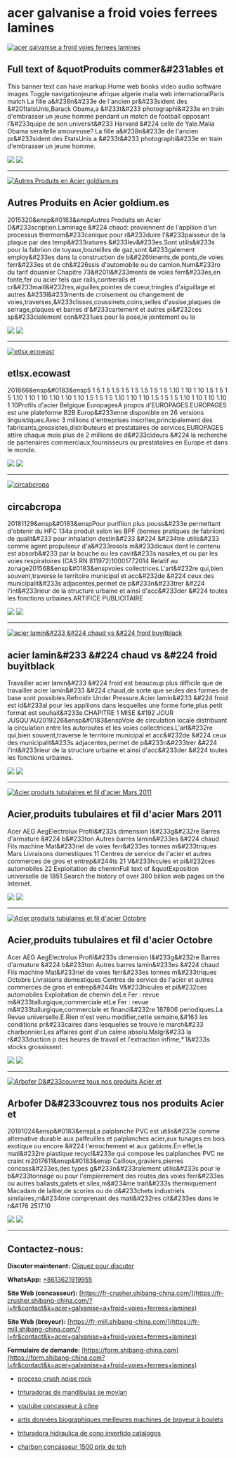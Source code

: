 # acer galvanise a froid voies ferrees lamines

<a href="https://swt.shibang-china.com/?l=fr&img&k=acer+galvanise+a+froid+voies+ferrees+lamines" target="_blank">![acer galvanise a froid voies ferrees lamines](http://static.shibang-china.com/all-800x300/1157.jpg)</a>

## Full text of &quotProduits commer&#231ables et
This banner text can have markup.Home web books video audio software images Toggle navigationjeune afrique algerie malia web internationalParis match La fille a&#238n&#233e de l'ancien pr&#233sident des &#201tatsUnis,Barack Obama,a &#233t&#233 photographi&#233e en train d'embrasser un jeune homme pendant un match de football opposant l'&#233quipe de son universit&#233 Harvard &#224 celle de Yale.Malia Obama seraitelle amoureuse? La fille a&#238n&#233e de l'ancien pr&#233sident des EtatsUnis a &#233t&#233 photographi&#233e en train d'embrasser un jeune homme.


<a href="https://whatsapp.shibangsoft.com/WhatsApp.php" target="_blank" title="WhatsApp">![](http://static.shibang-china.com/icon/whatsapp.png)</a> <a href="https://swt.shibang-china.com/?l=fr&icon&k=acer+galvanise+a+froid+voies+ferrees+lamines" target="_blank">![](http://static.shibang-china.com/icon/chat-fr.png)</a>

---

<a href="https://swt.shibang-china.com/?l=fr&img&k=acer+galvanise+a+froid+voies+ferrees+lamines" target="_blank">![Autres Produits en Acier goldium.es](http://static.shibang-china.com/all-800x300/190.jpg)</a>

## Autres Produits en Acier goldium.es
2015320&ensp&#0183&enspAutres Produits en Acier D&#233scription.Laminage &#224 chaud: proviennent de l'appliion d'un processus thermom&#233canique pour r&#233duire l'&#233paisseur de la plaque par des temp&#233ratures &#233lev&#233es.Sont utilis&#233s pour la fabriion de tuyaux,bouteilles de gaz,sont &#233galement employ&#233es dans la construction de b&#226timents,de ponts,de voies ferr&#233es et de ch&#226ssis d'automobile ou de camion.Num&#233ro du tarif douanier Chapitre 73&#201l&#233ments de voies ferr&#233es,en fonte,fer ou acier tels que rails,contrerails et cr&#233maill&#232res,aiguilles,pointes de coeur,tringles d'aiguillage et autres &#233l&#233ments de croisement ou changement de voies,traverses,&#233clisses,coussinets,coins,selles d'assise,plaques de serrage,plaques et barres d'&#233cartement et autres pi&#232ces sp&#233cialement con&#231ues pour la pose,le jointement ou la


<a href="https://whatsapp.shibangsoft.com/WhatsApp.php" target="_blank" title="WhatsApp">![](http://static.shibang-china.com/icon/whatsapp.png)</a> <a href="https://swt.shibang-china.com/?l=fr&icon&k=acer+galvanise+a+froid+voies+ferrees+lamines" target="_blank">![](http://static.shibang-china.com/icon/chat-fr.png)</a>

---

<a href="https://swt.shibang-china.com/?l=fr&img&k=acer+galvanise+a+froid+voies+ferrees+lamines" target="_blank">![etlsx.ecowast](http://static.shibang-china.com/all-800x300/559.jpg)</a>

## etlsx.ecowast
201866&ensp&#0183&ensp5 1 5 1 5 1.5 1 5 1 5 1.5 1 5 1 5 1.10 1 10 1 10 1.5 1 5 1 5 1.10 1 10 1 10 1.10 1 10 1 10 1.5 1 5 1 5 1.10 1 10 1 10 1.5 1 5 1 5 1.10 1 10 1 10 1.10 1 10Profils d'acier Belgique EuropagesA propos d'EUROPAGES.EUROPAGES est une plateforme B2B Europ&#233enne disponible en 26 versions linguistiques.Avec 3 millions d'entreprises inscrites,principalement des fabricants,grossistes,distributeurs et prestataires de services,EUROPAGES attire chaque mois plus de 2 millions de d&#233cideurs &#224 la recherche de partenaires commerciaux,fournisseurs ou prestataires en Europe et dans le monde.


<a href="https://whatsapp.shibangsoft.com/WhatsApp.php" target="_blank" title="WhatsApp">![](http://static.shibang-china.com/icon/whatsapp.png)</a> <a href="https://swt.shibang-china.com/?l=fr&icon&k=acer+galvanise+a+froid+voies+ferrees+lamines" target="_blank">![](http://static.shibang-china.com/icon/chat-fr.png)</a>

---

<a href="https://swt.shibang-china.com/?l=fr&img&k=acer+galvanise+a+froid+voies+ferrees+lamines" target="_blank">![circabcropa](http://static.shibang-china.com/all-800x300/41.jpg)</a>

## circabcropa
20181129&ensp&#0183&enspPour purifiion plus pouss&#233e permettant d'obtenir du HFC 134a produit selon les BPF (bonnes pratiques de fabriion) de qualit&#233 pour inhalation destin&#233 &#224 &#234tre utilis&#233 comme agent propulseur d'a&#233rosols m&#233dicaux dont le contenu est absorb&#233 par la bouche ou les cavit&#233s nasales,et ou par les voies respiratoires (CAS RN 811972)10001772014 Relatif au zonage201568&ensp&#0183&enspvoies collectrices.L'art&#232re qui,bien souvent,traverse le territoire municipal et acc&#232de &#224 ceux des municipalit&#233s adjacentes,permet de p&#233n&#233trer &#224 l'int&#233rieur de la structure urbaine et ainsi d'acc&#233der &#224 toutes les fonctions urbaines.ARTIFICE PUBLICITAIRE


<a href="https://whatsapp.shibangsoft.com/WhatsApp.php" target="_blank" title="WhatsApp">![](http://static.shibang-china.com/icon/whatsapp.png)</a> <a href="https://swt.shibang-china.com/?l=fr&icon&k=acer+galvanise+a+froid+voies+ferrees+lamines" target="_blank">![](http://static.shibang-china.com/icon/chat-fr.png)</a>

---

<a href="https://swt.shibang-china.com/?l=fr&img&k=acer+galvanise+a+froid+voies+ferrees+lamines" target="_blank">![acier lamin&#233 &#224 chaud vs &#224 froid buyitblack](http://static.shibang-china.com/all-800x300/578.jpg)</a>

## acier lamin&#233 &#224 chaud vs &#224 froid buyitblack
Travailler acier lamin&#233 &#224 froid est beaucoup plus difficile que de travailler acier lamin&#233 &#224 chaud,de sorte que seules des formes de base sont possibles.Refroidir Under Pressure.Acier lamin&#233 &#224 froid est id&#233al pour les appliions dans lesquelles une forme forte,plus petit format est souhait&#233e.CHAPITRE 1 MISE &#192 JOUR JUSQU'AU2019226&ensp&#0183&enspVoie de circulation locale distribuant la circulation entre les autoroutes et les voies collectrices.L'art&#232re qui,bien souvent,traverse le territoire municipal et acc&#232de &#224 ceux des municipalit&#233s adjacentes,permet de p&#233n&#233trer &#224 l'int&#233rieur de la structure urbaine et ainsi d'acc&#233der &#224 toutes les fonctions urbaines.


<a href="https://whatsapp.shibangsoft.com/WhatsApp.php" target="_blank" title="WhatsApp">![](http://static.shibang-china.com/icon/whatsapp.png)</a> <a href="https://swt.shibang-china.com/?l=fr&icon&k=acer+galvanise+a+froid+voies+ferrees+lamines" target="_blank">![](http://static.shibang-china.com/icon/chat-fr.png)</a>

---

<a href="https://swt.shibang-china.com/?l=fr&img&k=acer+galvanise+a+froid+voies+ferrees+lamines" target="_blank">![Acier,produits tubulaires et fil d'acier Mars 2011](http://static.shibang-china.com/all-800x300/517.jpg)</a>

## Acier,produits tubulaires et fil d'acier Mars 2011
Acer AEG AegElectrolux Profil&#233s dimension l&#233g&#232re Barres d'armature &#224 b&#233ton Autres barres lamin&#233es &#224 chaud Fils machine Mat&#233riel de voies ferr&#233es tonnes m&#233triques Mars Livraisons domestiques 11 Centres de service de l'acier et autres commerces de gros et entrep&#244ts 21 V&#233hicules et pi&#232ces automobiles 22 Exploitation de cheminFull text of &quotExposition universelle de 1851.Search the history of over 380 billion web pages on the Internet.


<a href="https://whatsapp.shibangsoft.com/WhatsApp.php" target="_blank" title="WhatsApp">![](http://static.shibang-china.com/icon/whatsapp.png)</a> <a href="https://swt.shibang-china.com/?l=fr&icon&k=acer+galvanise+a+froid+voies+ferrees+lamines" target="_blank">![](http://static.shibang-china.com/icon/chat-fr.png)</a>

---

<a href="https://swt.shibang-china.com/?l=fr&img&k=acer+galvanise+a+froid+voies+ferrees+lamines" target="_blank">![Acier,produits tubulaires et fil d'acier Octobre](http://static.shibang-china.com/all-800x300/377.jpg)</a>

## Acier,produits tubulaires et fil d'acier Octobre
Acer AEG AegElectrolux Profil&#233s dimension l&#233g&#232re Barres d'armature &#224 b&#233ton Autres barres lamin&#233es &#224 chaud Fils machine Mat&#233riel de voies ferr&#233es tonnes m&#233triques Octobre Livraisons domestiques Centres de service de l'acier et autres commerces de gros et entrep&#244ts V&#233hicules et pi&#232ces automobiles Exploitation de chemin deLe Fer : revue m&#233tallurgique,commerciale etLe Fer : revue m&#233tallurgique,commerciale et financi&#232re 187806 periodiques.La Revue universelle.E.Rien n'est venu modifier,cette semaine,&#163 les conditions pr&#233caires dans lesquelles se trouve le march&#233 charbonnier.Les affaires gont d'un calme absolu.Malgr&#233 la r&#233duction p des heures de travail et l'extraction infime,*̃ l&#233s stocks grossissent.


<a href="https://whatsapp.shibangsoft.com/WhatsApp.php" target="_blank" title="WhatsApp">![](http://static.shibang-china.com/icon/whatsapp.png)</a> <a href="https://swt.shibang-china.com/?l=fr&icon&k=acer+galvanise+a+froid+voies+ferrees+lamines" target="_blank">![](http://static.shibang-china.com/icon/chat-fr.png)</a>

---

<a href="https://swt.shibang-china.com/?l=fr&img&k=acer+galvanise+a+froid+voies+ferrees+lamines" target="_blank">![Arbofer D&#233couvrez tous nos produits Acier et](http://static.shibang-china.com/all-800x300/316.jpg)</a>

## Arbofer D&#233couvrez tous nos produits Acier et
20191024&ensp&#0183&enspLa palplanche PVC est utilis&#233e comme alternative durable aux palfeuilles et palplanches acier,aux tunages en bois exotique ou encore &#224 l'enrochement et aux gabions.En effet,la mati&#232re plastique recycl&#233e qui compose les palplanches PVC ne craint ni2017611&ensp&#0183&ensp Cailloux,graviers,pierres concass&#233es,des types g&#233n&#233ralement utilis&#233s pour le b&#233tonnage ou pour l'empierrement des routes,des voies ferr&#233es ou autres ballasts,galets et silex,m&#234me trait&#233s thermiquement Macadam de laitier,de scories ou de d&#233chets industriels similaires,m&#234me comprenant des mati&#232res cit&#233es dans le n&#176 2517.10


<a href="https://whatsapp.shibangsoft.com/WhatsApp.php" target="_blank" title="WhatsApp">![](http://static.shibang-china.com/icon/whatsapp.png)</a> <a href="https://swt.shibang-china.com/?l=fr&icon&k=acer+galvanise+a+froid+voies+ferrees+lamines" target="_blank">![](http://static.shibang-china.com/icon/chat-fr.png)</a>

---
## Contactez-nous:

**Discuter maintenant:** [Cliquez pour discuter](https://swt.shibang-china.com?l=fr&contact&k=acer+galvanise+a+froid+voies+ferrees+lamines)

**WhatsApp:**  [+8613621919955](https://whatsapp.shibangsoft.com/WhatsApp.php)

**Site Web (concasseur):** [https://fr-crusher.shibang-china.com/](https://fr-crusher.shibang-china.com/?l=fr&contact&k=acer+galvanise+a+froid+voies+ferrees+lamines)

**Site Web (broyeur):** [https://fr-mill.shibang-china.com/](https://fr-mill.shibang-china.com/?l=fr&contact&k=acer+galvanise+a+froid+voies+ferrees+lamines)

**Formulaire de demande:** [https://form.shibang-china.com](https://form.shibang-china.com?l=fr&contact&k=acer+galvanise+a+froid+voies+ferrees+lamines)

* [proceso crush noise rock](../64/proceso%20crush%20noise%20rock.md)

* [trituradoras de mandíbulas se movían](../63/trituradoras%20de%20mand%C3%ADbulas%20se%20mov%C3%ADan.md)

* [youtube concasseur à cône](../65/youtube%20concasseur%20%C3%A0%20c%C3%B4ne.md)

* [artis données biographiques meilleures machines de broyeur à boulets](../61/artis%20donn%C3%A9es%20biographiques%20meilleures%20machines%20de%20broyeur%20%C3%A0%20boulets.md)

* [trituradora hidraulica de cono invertido catalogos](../62/trituradora%20hidraulica%20de%20cono%20invertido%20catalogos.md)

* [charbon concasseur 1500 prix de tph](../61/charbon%20concasseur%201500%20prix%20de%20tph.md)